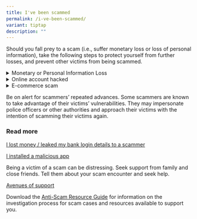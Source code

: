 ```yaml
---
title: I've been scammed
permalink: /i-ve-been-scammed/
variant: tiptap
description: ""
---
```

<p>Should you fall prey to a scam (i.e., suffer monetary loss or loss of
personal information), take the following steps to protect yourself from
further losses, and prevent other victims from being scammed.</p>
<p></p>
<div data-type="detailGroup" class="isomer-accordion isomer-accordion-white">
<details class="isomer-details">
<summary>Monetary or Personal Information Loss</summary>
<div data-type="detailsContent" class="isomer-details-content">
<div class="isomer-image-wrapper">
<img style="width: 60%;" height="auto" width="100%" alt="" src="/images/loss_banner.jpg">
</div>
<p></p>
<ol data-tight="true" class="tight">
<li>
<p>Contact your bank immediately if your bank account or credit card has
been compromised. This will enable the bank to take immediate action to
prevent further financial losses.</p>
<p></p>
</li>
<li>
<p>File a <a href="https://eservices1.police.gov.sg/phub/eservices/landingpage/police-report" rel="noopener noreferrer nofollow" target="_blank">Police Report online</a> or
in person at the nearest <a href="https://www.sgdi.gov.sg/other-organisations/police-posts-manned-npps" rel="noopener noreferrer nofollow" target="_blank">Neighbourhood Police Centre</a> or
Neighbourhood Police Post. For urgent assistance, call 999. To report scams,
you may share information with the Police via the Police Hotline at 1800-255-0000
or online through the <a href="https://www.police.gov.sg/I-witness" rel="noopener noreferrer nofollow" target="_blank">I-Witness e-Service</a>.</p>
<p></p>
<p></p>
<h4><strong><em>Here's what you can do while filing a police report</em></strong></h4>
<p><strong>Website address (URL) shared by scammers</strong>
</p>
<p>If a scammer had told you to access a website to key in your banking details
or do online trading (phishing and investment scams), or asked you to download
a mobile application from a website, you can report the link by keying
in the full URL of the scam website visited, which may be from shortened
URLs, (e.g. Tinyurl, Bit.ly). Refer to your Internet browser history to
retrieve the full link. This allows for the authorities to take action
against the website.</p>
<p></p>
<p><strong>Phone numbers</strong>
</p>
<p>If you have fallen prey to a scam, you can report the phone number used
by the scammer by entering the entire string of numbers with no spacing
in between numbers (omit dashes) in your police report. Please indicate
if the number has a ‘+’ prefix. For example: +65123456789</p>
<p>Do state the type of call made, e.g. normal call, WhatsApp, Telegram,
IMO, Viber, etc.</p>
<p></p>
</li>
</ol>
<p>-- Remove from here--</p>
<p><strong><em>If you received a scam call, you can take the following steps to prevent the scammers from using the number to target others.</em></strong>
</p>
<ol data-tight="true" class="tight">
<li>
<p>If you receive a scam phone call on a messaging app, do a “Report and
Block”. This ensures the app will take down the account. By doing so, you
are helping to stall the scammers from using that number to make more calls
to potential victims.</p>
<p></p>
</li>
<li>
<p>If you receive a scam call via phone, block the phone number on your phone
immediately. If you are using an iPhone, you may download ScamShield app
– an app that filters scam messages and calls – and report the phone number
via the app.</p>
<p>If you receive an unexpected call with the “+” prefix, be careful. It
could be a scam. While this is not a foolproof method, it’s a good indicator
to exercise greater caution.</p>
<p>--to here--</p>
</li>
</ol>
</div>
</details>
<details class="isomer-details">
<summary>Online account hacked</summary>
<div data-type="detailsContent" class="isomer-details-content">
<p></p>
<div class="isomer-image-wrapper">
<img style="width: 60%;" height="auto" width="100%" alt="" src="/images/acct_banner.jpg">
</div>
<p>
<br>If your online account (e.g., email or social media) is compromised, notify
all your contacts, and report the incident to the respective email service
provider or social media platform. If you still have access to your account,
change your passphrase immediately. Set up two-factor or multi-factor authentication
if you have not done so.</p>
</div>
</details>
<details class="isomer-details">
<summary>E-commerce scam</summary>
<div data-type="detailsContent" class="isomer-details-content">
<p></p>
<div class="isomer-image-wrapper">
<img style="width: 60%;" height="auto" width="100%" alt="" src="/images/ecomm_banner.jpg">
</div>
<p></p>
<p>For e-commerce related scams, in addition to making a police report, do
also report the incident to the platform administrators. This allows the
platform to take down the fraudulent seller’s account as soon as possible.
Provide as much information as you can in the police report such as scammers’
WhatsApp numbers and account details, information and screenshots of the
fraudulent posts (e.g., Instagram/Facebook/TikTok advertisements or listings
/ Instagram stories).</p>
<p></p>
<p>Here are some URLs containing guides on how to report sellers across various
platforms:</p>
<ul data-tight="true" class="tight">
<li>
<p><a href="https://www.facebook.com/help/196126404168290" rel="noopener noreferrer nofollow" target="_blank"><u>Facebook Marketplace</u></a>
</p>
</li>
<li>
<p><a href="https://support.carousell.com/hc/en-us/articles/115011190428-How-do-I-report-a-user-listing-" rel="noopener noreferrer nofollow" target="_blank"><u>Carousell</u></a>
</p>
</li>
<li>
<p><a href="https://help.shopee.sg/s/article/How-can-I-report-a-user" rel="noopener noreferrer nofollow" target="_blank"><u>Shopee</u></a>
</p>
</li>
<li>
<p><a href="https://www.ebay.com/help/buying/resolving-issues-sellers/reporting-item-issue-seller?id=4022" rel="noopener noreferrer nofollow" target="_blank"><u>E-bay</u></a>
</p>
</li>
<li>
<p><a href="https://sellercentral.amazon.com/forums/t/informative-how-to-report-a-buyer-or-how-to-report-a-seller-by-oneida/457693" rel="noopener noreferrer nofollow" target="_blank"><u>Amazon</u></a>
</p>
</li>
<li>
<p><a href="https://www.paypal.com/sg/webapps/mpp/buyer-dispute-resolution" rel="noopener noreferrer nofollow" target="_blank"><u>Paypal</u></a>
</p>
</li>
<li>
<p><a href="https://www.lazada.com.my/helpcenter/How-do-I-report-a-Seller-8450.html" rel="noopener noreferrer nofollow" target="_blank"><u>Lazada</u></a>
</p>
</li>
<li>
<p><a href="https://www.qoo10.sg/gmkt.inc/Qsafe/QsafeItemReport.aspx" rel="noopener noreferrer nofollow" target="_blank"><u>Qoo10</u></a>
</p>
</li>
</ul>
</div>
</details>
</div>
<p></p>
<p></p>
<p>Be on alert for scammers’ repeated advances. Some scammers are known to
take advantage of their victims’ vulnerabilities. They may impersonate
police officers or other authorities and approach their victims with the
intention of scamming their victims again.</p>
<h3><strong>Read more</strong></h3>
<p><a href="/transferred-money/permalink/" rel="noopener noreferrer nofollow" target="_blank">I lost money / leaked my bank login details to a scammer</a>
</p>
<p><a href="/installed-malware/permalink/" rel="noopener noreferrer nofollow" target="_blank">I installed a malicious app</a>
</p>
<p>Being a victim of a scam can be distressing. Seek support from family
and close friends. Tell them about your scam encounter and seek help.</p>
<p><a href="/avenues-of-support/" rel="noopener noreferrer nofollow" target="_blank">Avenues of support</a>
</p>
<p>Download the <a href="www.police.gov.sg/-/media/Spf/Advisories/Scams/SPF-Anti-Scam-Resource-Guide.ashx" rel="noopener noreferrer nofollow" target="_blank">Anti-Scam Resource Guide</a> for
information on the investigation process for scam cases and resources available
to support you.</p>
